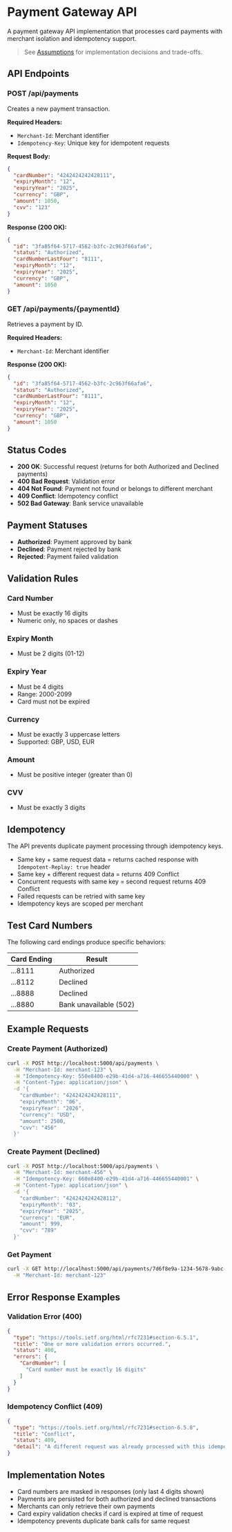 # Payment Gateway API

A payment gateway API implementation that processes card payments with merchant isolation and idempotency support.

> See [Assumptions](src/PaymentGateway.Api/assumptions.md) for implementation decisions and trade-offs.

## API Endpoints

### POST /api/payments

Creates a new payment transaction.

**Required Headers:**
- `Merchant-Id`: Merchant identifier
- `Idempotency-Key`: Unique key for idempotent requests

**Request Body:**
```json
{
  "cardNumber": "4242424242428111",
  "expiryMonth": "12",
  "expiryYear": "2025",
  "currency": "GBP",
  "amount": 1050,
  "cvv": "123"
}
```

**Response (200 OK):**
```json
{
  "id": "3fa85f64-5717-4562-b3fc-2c963f66afa6",
  "status": "Authorized",
  "cardNumberLastFour": "8111",
  "expiryMonth": "12",
  "expiryYear": "2025",
  "currency": "GBP",
  "amount": 1050
}
```

### GET /api/payments/{paymentId}

Retrieves a payment by ID.

**Required Headers:**
- `Merchant-Id`: Merchant identifier

**Response (200 OK):**
```json
{
  "id": "3fa85f64-5717-4562-b3fc-2c963f66afa6",
  "status": "Authorized",
  "cardNumberLastFour": "8111",
  "expiryMonth": "12",
  "expiryYear": "2025",
  "currency": "GBP",
  "amount": 1050
}
```

## Status Codes

- **200 OK**: Successful request (returns for both Authorized and Declined payments)
- **400 Bad Request**: Validation error
- **404 Not Found**: Payment not found or belongs to different merchant
- **409 Conflict**: Idempotency conflict
- **502 Bad Gateway**: Bank service unavailable

## Payment Statuses

- **Authorized**: Payment approved by bank
- **Declined**: Payment rejected by bank
- **Rejected**: Payment failed validation

## Validation Rules

### Card Number
- Must be exactly 16 digits
- Numeric only, no spaces or dashes

### Expiry Month
- Must be 2 digits (01-12)

### Expiry Year
- Must be 4 digits
- Range: 2000-2099
- Card must not be expired

### Currency
- Must be exactly 3 uppercase letters
- Supported: GBP, USD, EUR

### Amount
- Must be positive integer (greater than 0)

### CVV
- Must be exactly 3 digits

## Idempotency

The API prevents duplicate payment processing through idempotency keys.

- Same key + same request data = returns cached response with `Idempotent-Replay: true` header
- Same key + different request data = returns 409 Conflict
- Concurrent requests with same key = second request returns 409 Conflict
- Failed requests can be retried with same key
- Idempotency keys are scoped per merchant

## Test Card Numbers

The following card endings produce specific behaviors:

| Card Ending | Result |
|------------|--------|
| ...8111 | Authorized |
| ...8112 | Declined |
| ...8888 | Declined |
| ...8880 | Bank unavailable (502) |

## Example Requests

### Create Payment (Authorized)
```bash
curl -X POST http://localhost:5000/api/payments \
  -H "Merchant-Id: merchant-123" \
  -H "Idempotency-Key: 550e8400-e29b-41d4-a716-446655440000" \
  -H "Content-Type: application/json" \
  -d '{
    "cardNumber": "4242424242428111",
    "expiryMonth": "06",
    "expiryYear": "2026",
    "currency": "USD",
    "amount": 2500,
    "cvv": "456"
  }'
```

### Create Payment (Declined)
```bash
curl -X POST http://localhost:5000/api/payments \
  -H "Merchant-Id: merchant-456" \
  -H "Idempotency-Key: 660e8400-e29b-41d4-a716-446655440001" \
  -H "Content-Type: application/json" \
  -d '{
    "cardNumber": "4242424242428112",
    "expiryMonth": "03",
    "expiryYear": "2025",
    "currency": "EUR",
    "amount": 999,
    "cvv": "789"
  }'
```

### Get Payment
```bash
curl -X GET http://localhost:5000/api/payments/7d6f8e9a-1234-5678-9abc-def012345678 \
  -H "Merchant-Id: merchant-123"
```

## Error Response Examples

### Validation Error (400)
```json
{
  "type": "https://tools.ietf.org/html/rfc7231#section-6.5.1",
  "title": "One or more validation errors occurred.",
  "status": 400,
  "errors": {
    "CardNumber": [
      "Card number must be exactly 16 digits"
    ]
  }
}
```

### Idempotency Conflict (409)
```json
{
  "type": "https://tools.ietf.org/html/rfc7231#section-6.5.8",
  "title": "Conflict",
  "status": 409,
  "detail": "A different request was already processed with this idempotency key"
}
```

## Implementation Notes

- Card numbers are masked in responses (only last 4 digits shown)
- Payments are persisted for both authorized and declined transactions
- Merchants can only retrieve their own payments
- Card expiry validation checks if card is expired at time of request
- Idempotency prevents duplicate bank calls for same request